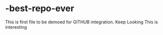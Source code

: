 # -best-repo-ever
This is first file to be demoed for GITHUB integration. Keep Looking
This is interesting
